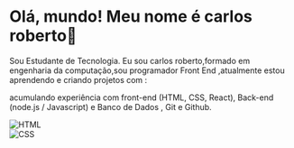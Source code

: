 # Olá, mundo! Meu nome é carlos roberto👋
 
 Sou Estudante de Tecnologia.
 Eu sou carlos roberto,formado em engenharia da computação,sou programador Front End ,atualmente  estou aprendendo e criando projetos com :

 acumulando experiência com front-end (HTML, CSS, React), Back-end (node.js / Javascript) e Banco de Dados , Git e Github.


![HTML](https://img.shields.io/badge/HTML5-E34F26?style=for-the-badge&logo=html5&logoColor=white)
<br>
![CSS](https://img.shields.io/badge/CSS3-1572B6?style=for-the-badge&logo=css3&logoColor=white)


<br>


